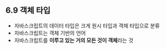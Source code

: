 ## 6.9 객체 타입

- 자바스크립트의 데이터 타입은 크게 원시 타입과 객체 타입으로 분류
- 자바스크립트는 객체 기반의 언어
- 자바스크립트를 **이루고 있는 거의 모든 것이 객체**라는 것
